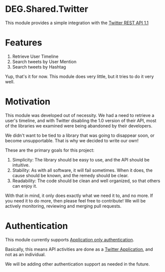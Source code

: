 DEG.Shared.Twitter
==================

This module provides a simple integration with the [Twitter REST API 1.1](https://dev.twitter.com/docs/api/1.1)

# Features

1. Retrieve User Timeline
2. Search tweets by User Mention
3. Search tweets by Hashtag

Yup, that's it for now. This module does very little, but it tries to do it very well.

# Motivation

This module was developed out of necessity. We had a need to retrieve a user's timeline, and with Twitter disabling the 1.0 version of their API, most of the libraries we examined were being abandoned by their developers.

We didn't want to be tied to a library that was going to disappear soon, or become unsupportable. That is why we decided to write our own!

These are the primary goals for this project:

1. Simplicity: The library should be easy to use, and the API should be intuitive.
2. Stability: As with all software, it will fail sometimes. When it does, the cause should be known, and the remedy should be clear.
3. Readability: The code should be clean and well organized, so that others can enjoy it.

With that in mind, it only does exactly what we need it to, and no more. If you need it to do more, then please feel free to contribute! We will be actively monitoring, reviewing and merging pull requests.

# Authentication

This module currently supports [Application only authentication](https://dev.twitter.com/docs/auth/application-only-auth).

Basically, this means API activities are done as a [Twitter Application](https://dev.twitter.com/apps), and not as an individual.

We will be adding other authentication support as needed in the future.
